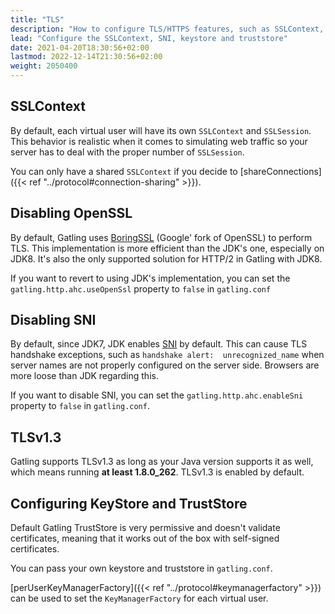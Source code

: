 ```yaml
---
title: "TLS"
description: "How to configure TLS/HTTPS features, such as SSLContext, SNI, keystore and truststore."
lead: "Configure the SSLContext, SNI, keystore and truststore"
date: 2021-04-20T18:30:56+02:00
lastmod: 2022-12-14T21:30:56+02:00
weight: 2050400
---
```


## SSLContext

By default, each virtual user will have its own `SSLContext` and `SSLSession`.
This behavior is realistic when it comes to simulating web traffic so your server has to deal with the proper number of `SSLSession`.

You can only have a shared `SSLContext` if you decide to [shareConnections]({{< ref "../protocol#connection-sharing" >}}).

## Disabling OpenSSL

By default, Gatling uses [BoringSSL](https://opensource.google.com/projects/boringssl) (Google' fork of OpenSSL) to perform TLS.
This implementation is more efficient than the JDK's one, especially on JDK8.
It's also the only supported solution for HTTP/2 in Gatling with JDK8.

If you want to revert to using JDK's implementation, you can set the `gatling.http.ahc.useOpenSsl` property to `false` in `gatling.conf`

## Disabling SNI

By default, since JDK7, JDK enables [SNI](http://en.wikipedia.org/wiki/Server_Name_Indication) by default.
This can cause TLS handshake exceptions, such as `handshake alert:  unrecognized_name` when server names are not properly configured on the server side.
Browsers are more loose than JDK regarding this.

If you want to disable SNI, you can set the `gatling.http.ahc.enableSni` property to `false` in `gatling.conf`.

## TLSv1.3

Gatling supports TLSv1.3 as long as your Java version supports it as well, which means running **at least 1.8.0_262**.
TLSv1.3 is enabled by default.

## Configuring KeyStore and TrustStore

Default Gatling TrustStore is very permissive and doesn't validate certificates,
meaning that it works out of the box with self-signed certificates.

You can pass your own keystore and truststore in `gatling.conf`.

[perUserKeyManagerFactory]({{< ref "../protocol#keymanagerfactory" >}}) can be used to set the `KeyManagerFactory` for each virtual user.
